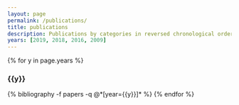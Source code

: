 ```yaml
---
layout: page
permalink: /publications/
title: publications
description: Publications by categories in reversed chronological order. Generated by jekyll-scholar.
years: [2019, 2018, 2016, 2009]
---
```


{% for y in page.years %}
  <h3 class="year">{{y}}</h3>
  {% bibliography -f papers -q @*[year={{y}}]* %}
{% endfor %}
